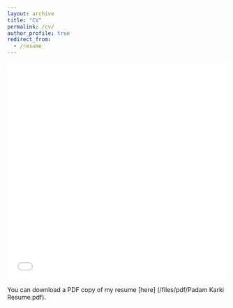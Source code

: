 ```yaml
---
layout: archive
title: "CV"
permalink: /cv/
author_profile: true
redirect_from:
  - /resume
---
```


<iframe src="/files/pdf/Padam Karki Resume.pdf" width="100%" height="500" frameborder="no" border="0" marginwidth="0" marginheight="0"></iframe>

You can download a PDF copy of my resume [here] (/files/pdf/Padam Karki Resume.pdf).
